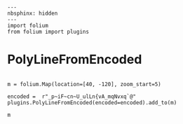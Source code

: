 ```{code-cell} ipython3
---
nbsphinx: hidden
---
import folium
from folium import plugins
```

# PolyLineFromEncoded

```{code-cell} ipython3

m = folium.Map(location=[40, -120], zoom_start=5)

encoded =  r"_p~iF~cn~U_ulLn{vA_mqNvxq`@"
plugins.PolyLineFromEncoded(encoded=encoded).add_to(m)

m
```
